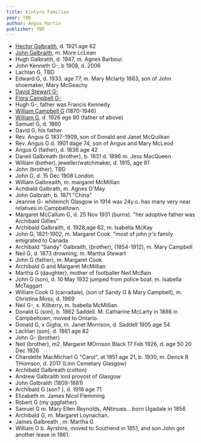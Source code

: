 ```yaml
---
title: Kintyre Families
year: TBD
author: Angus Martin
publisher: TBD
---
```


* [Hector Galbraith](/people/galbraith-hector-1859-mccorkindale.md), d. 1921 age 62
* [John Galbraith](/people/galbreath-john-1760.md), m. More LcLean
* Hugh Galbratih, d. 1947, m. Agnes Barbour.
* John Kenneth G-, b 1908, d. 2006
* Lachlan G,   TBD
* Edward G, d. 1933, age 77, m. Mary Mclarty 1883, son of John shoemaker, Mary McGeachy
* [David Stewart G-](/people/galbraith-david-stewart-1782.md)
* [Flora Campbell G-](/people/galbraith-flora-1821.md) 
* Hugh G-, father was Francis Kennedy
* [William Campbell G]() (1870-1946)
* [William G](/people/galbraith-william-1846-campbell.md), d. 1926 age 80 (father of above)
* Samuel G, d. 1860
* David G, his father
* Rev. Angus G 1837-1909, son of Donald and Janet McQuilkan
* Rev. Angus G d. 1901 dage 74, son of Angus and Mary McLeod
* Angus G (father), d. 1836 age 42
* Daneil Galbreath (brother), b. 1831 d. 1896 m. Jess MacQueen
* William (bother), jeweller/watchmaker, d. 1915, age 81
* John (brother), TBD
* John G, d. 15 Dec 1908 London
* William Galbreaith, m. margaret McMillian
* Achibald Galbrath, m. Agnes O'May
* John Galbrath, b. 1871 "China"
* Jeannie G- whiteinch Glasgow in 1914 was 24y.o.   has many very near relatives in Campbeltown.
* Margaret McCallum G, d. 25 Nov 1931 (burns).  "her adoptive father was Archibald Gillies"
* Archibald Galbraith, d. 1928,age 62, m. Isabella McKay
* John G, 1821-1902, m. Margaret Cook.  "most of john jr's family emigrated to Canada
* Archibald "Sandy" Galbraith, (brother), (1854-1912), m. Mary Campbell
* Neil G, d. 1873 drowning, m. Martha Stewart
* John G (father), m. Margaret Cook
* Archibald G and Margaret McMillian
* Martha G (daughter), mother of footballer Neil McBain
* John G (son), d. 10 May 1932 jumped from police boat.  m. Isabella McTaggart
* William Cook G (carradale), (son of Sandy G & Mary Campbell), m. Christina Moss, d. 1969 
* Neil G-, x. Kilberry, m. Isabella McMillian.
* Donald G (son), b. 1862 Saddell.  M. Catharine McLarty in 1886 in Campbeltown, moved to Ontario.
* Donald G, x Gigha, m. Janet Morrison, d. Saddell 1905 age 54
* Lachlan (son), d. 1861 age 82
* John G- (brother)
* Neil (brother), m2. Margaret MOrrison Black 17 Feb 1926, d. age 50 20 Dec 1926
* Charolette MacMicharl G  "Carol", at 1951 age 21, b. 1930, m. Derick R THomson, d. 2017 (Linn Cemetary Glasgow)
* Archibald Galbreath (cotton)
* Andrew Galbraith lord provost of Glasgow
* John Galbraith (1809-1881)
* Archibald G (son? ), d. 1916 age 71
* Elizabeth m. James Nicol Flemming
* Robert G (my gggfather)
* Samuel G m. Mary Ellen Reynolds, ANtinuea... born Ugadale in 1856
* Archibald G, m. Margaret Loynachan.
* James Galbreath , m. Martha G
* William G b. Ayrshire, moved to Southend in 1851, and son John got another lease in 1861.
